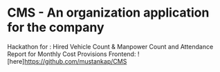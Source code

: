 # CMS - An organization application for the company
Hackathon for : Hired Vehicle Count &amp; Manpower Count and Attendance Report for Monthly Cost Provisions
Frontend: ![here]https://github.com/mustankap/CMS
